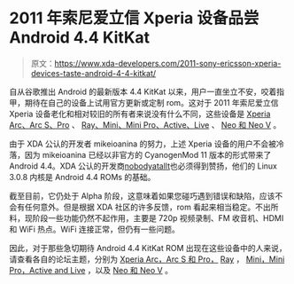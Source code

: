 # 2011 年索尼爱立信 Xperia 设备品尝 Android 4.4 KitKat

> 原文：<https://www.xda-developers.com/2011-sony-ericsson-xperia-devices-taste-android-4-4-kitkat/>

自从谷歌推出 Android 的最新版本 4.4 KitKat 以来，用户一直坐立不安，咬着指甲，期待在自己的设备上试用官方更新或定制 rom。这对于 2011 年索尼爱立信 Xperia 设备老化和相对较旧的所有者来说没有什么不同，这些设备是 [Xperia Arc、Arc S、Pro](http://forum.xda-developers.com/forumdisplay.php?f=962) 、 [Ray、Mini、Mini Pro、Active、Live](http://forum.xda-developers.com/xperia-mini) 、 [Neo 和 Neo V](http://forum.xda-developers.com/xperia-neo) 。

由于 XDA 公认的开发者 mikeioanina 的努力，上述 Xperia 设备的用户不会被冷落，因为 mikeioanina 已经以非官方的 CyanogenMod 11 版本的形式带来了 Android 4.4。XDA 公认的开发商[nobodyatallt](http://forum.xda-developers.com/member.php?u=788040)也必须得到赞扬，他们的 Linux 3.0.8 内核是 Android 4.4 ROMs 的基础。

截至目前，它仍处于 Alpha 阶段，这意味着如果您碰巧遇到错误和缺陷，应该不会有任何意外。但是根据 XDA 社区的许多反馈，rom 看起来相当稳定。不出所料，现阶段一些功能仍然不起作用，主要是 720p 视频录制、FM 收音机、HDMI 和 WiFi 热点。WiFi 连接正常，但仍有一些问题。

因此，对于那些急切期待 Android 4.4 KitKat ROM 出现在这些设备中的人来说，请查看各自的论坛主题，分别为 [Xperia Arc，Arc S 和 Pro，](http://forum.xda-developers.com/showthread.php?t=2545354) [Ray](http://forum.xda-developers.com/showthread.php?t=2545359) ， [Mini，Mini Pro，Active and Live](http://forum.xda-developers.com/showthread.php?t=2545367) ，以及 [Neo 和 Neo V](http://forum.xda-developers.com/showthread.php?t=2545357) 。